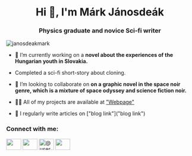 <h1 align="center">Hi 👋, I'm Márk Jánosdeák</h1>
<h3 align="center">Physics graduate and novice Sci-fi writer</h3>

<p align="left"> <img src="https://komarev.com/ghpvc/?username=janosdeakmark&label=Profile%20views&color=0e75b6&style=flat" alt="janosdeakmark" /> </p>

- 🔭 I’m currently working on a **novel about the experiences of the Hungarian youth in Slovakia.**
- Completed a sci-fi short-story about cloning.

- 👯 I’m looking to collaborate on **on a graphic novel in the space noir genre, which is a mixture of space odyssey and science fiction noir.**

- 👨‍💻 All of my projects are available at ["Webpage"]("Webpage")

- 📝 I regularly write articles on ["blog link"]("blog link")

<h3 align="left">Connect with me:</h3>
<p align="left">
<a href="https://linkedin.com/in/"user"" target="blank"><img align="center" src="https://raw.githubusercontent.com/rahuldkjain/github-profile-readme-generator/master/src/images/icons/Social/linked-in-alt.svg" alt=""user"" height="30" width="40" /></a>
<a href="https://instagram.com/"user"" target="blank"><img align="center" src="https://raw.githubusercontent.com/rahuldkjain/github-profile-readme-generator/master/src/images/icons/Social/instagram.svg" alt=""user"" height="30" width="40" /></a>
<a href="https://medium.com/@user" target="blank"><img align="center" src="https://raw.githubusercontent.com/rahuldkjain/github-profile-readme-generator/master/src/images/icons/Social/medium.svg" alt="@user" height="30" width="40" /></a>
<a href="https://www.youtube.com/c/"user"" target="blank"><img align="center" src="https://raw.githubusercontent.com/rahuldkjain/github-profile-readme-generator/master/src/images/icons/Social/youtube.svg" alt=""user"" height="30" width="40" /></a>
</p>
